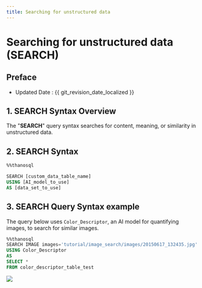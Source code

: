 ```yaml
---
title: Searching for unstructured data
---
```


# **Searching for unstructured data (SEARCH)**

## Preface

- Updated Date : {{ git_revision_date_localized }}

## **1. SEARCH Syntax Overview**

The "**SEARCH**" query syntax searches for content, meaning, or similarity in unstructured data.

## **2. SEARCH Syntax**

```sql
%%thanosql

SEARCH [custom_data_table_name]
USING [AI_model_to_use]
AS [data_set_to_use]
```

## **3. SEARCH Query Syntax example**

The query below uses `Color_Descriptor`, an AI model for quantifying images, to search for similar images.

```sql
%%thanosql
SEARCH IMAGE images='tutorial/image_search/images/20150617_132435.jpg'
USING Color_Descriptor
AS
SELECT *
FROM color_descriptor_table_test
```

<a href = "/img/thanosql_syntax/query/SEARCH/SEARCH_img1.png">
    <img src = "/img/thanosql_syntax/query/SEARCH/SEARCH_img1.png"></img>
</a>
